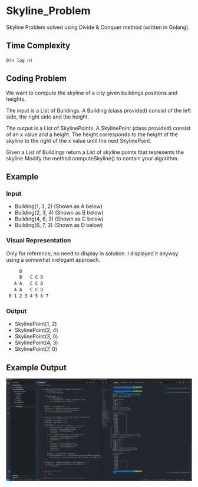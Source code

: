 # Skyline_Problem

Skyline Problem solved using Divide & Conquer method (written in Golang).

## Time Complexity

``O(n log n)``

## Coding Problem

We want to compute the skyline of a city given buildings positions and heights.

The input is a List of Buildings.
A Building (class provided) consist of the left side, the right side and the height.

The output is a List of SkylinePoints.
A SkylinePoint (class provided) consist of an x value and a height. The height corresponds
to the height of the skyline to the right of the x value until the next SkylinePoint.

Given a List of Buildings return a List of skyline points that represents the skyline
Modify the method computeSkyline() to contain your algorithm.

## Example

### Input

- Building(1, 3, 2) (Shown as A below)
- Building(2, 3, 4) (Shown as B below)
- Building(4, 6, 3) (Shown as C below)
- Building(6, 7, 3) (Shown as D below)

### Visual Representation

Only for reference, no need to display in solution.  I displayed it anyway using a somewhat inelegant approach.

```txt
     B
     B   C C D
   A A   C C D
   A A   C C D
 0 1 2 3 4 5 6 7
 ```

### Output

- SkylinePoint(1, 2)
- SkylinePoint(2, 4)
- SkylinePoint(3, 0)
- SkylinePoint(4, 3)
- SkylinePoint(7, 0)

## Example Output

![Results Example](/example_images/results.png)
